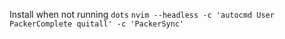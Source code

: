 Install when not running `dots`
`nvim --headless -c 'autocmd User PackerComplete quitall' -c 'PackerSync'`
